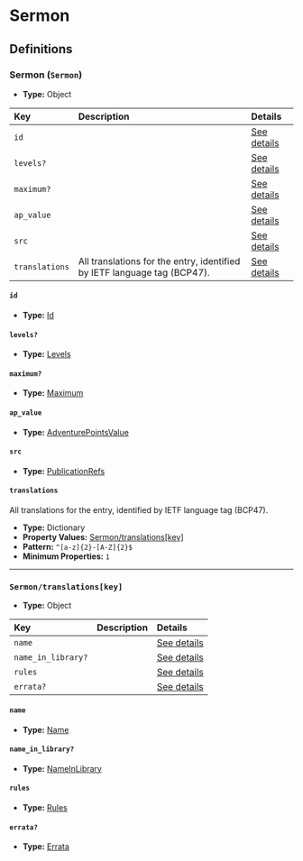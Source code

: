 # Sermon

## Definitions

### <a name="Sermon"></a> Sermon (`Sermon`)

- **Type:** Object

Key | Description | Details
:-- | :-- | :--
`id` |  | <a href="#Sermon/id">See details</a>
`levels?` |  | <a href="#Sermon/levels">See details</a>
`maximum?` |  | <a href="#Sermon/maximum">See details</a>
`ap_value` |  | <a href="#Sermon/ap_value">See details</a>
`src` |  | <a href="#Sermon/src">See details</a>
`translations` | All translations for the entry, identified by IETF language tag (BCP47). | <a href="#Sermon/translations">See details</a>

#### <a name="Sermon/id"></a> `id`

- **Type:** <a href="../_Activatable.md#Id">Id</a>

#### <a name="Sermon/levels"></a> `levels?`

- **Type:** <a href="../_Activatable.md#Levels">Levels</a>

#### <a name="Sermon/maximum"></a> `maximum?`

- **Type:** <a href="../_Activatable.md#Maximum">Maximum</a>

#### <a name="Sermon/ap_value"></a> `ap_value`

- **Type:** <a href="../_Activatable.md#AdventurePointsValue">AdventurePointsValue</a>

#### <a name="Sermon/src"></a> `src`

- **Type:** <a href="../source/_PublicationRef.md#PublicationRefs">PublicationRefs</a>

#### <a name="Sermon/translations"></a> `translations`

All translations for the entry, identified by IETF language tag (BCP47).

- **Type:** Dictionary
- **Property Values:** <a href="#Sermon/translations[key]">Sermon/translations[key]</a>
- **Pattern:** `^[a-z]{2}-[A-Z]{2}$`
- **Minimum Properties:** `1`

---

### <a name="Sermon/translations[key]"></a> `Sermon/translations[key]`

- **Type:** Object

Key | Description | Details
:-- | :-- | :--
`name` |  | <a href="#Sermon/translations[key]/name">See details</a>
`name_in_library?` |  | <a href="#Sermon/translations[key]/name_in_library">See details</a>
`rules` |  | <a href="#Sermon/translations[key]/rules">See details</a>
`errata?` |  | <a href="#Sermon/translations[key]/errata">See details</a>

#### <a name="Sermon/translations[key]/name"></a> `name`

- **Type:** <a href="../_Activatable.md#Name">Name</a>

#### <a name="Sermon/translations[key]/name_in_library"></a> `name_in_library?`

- **Type:** <a href="../_Activatable.md#NameInLibrary">NameInLibrary</a>

#### <a name="Sermon/translations[key]/rules"></a> `rules`

- **Type:** <a href="../_Activatable.md#Rules">Rules</a>

#### <a name="Sermon/translations[key]/errata"></a> `errata?`

- **Type:** <a href="../source/_Erratum.md#Errata">Errata</a>
